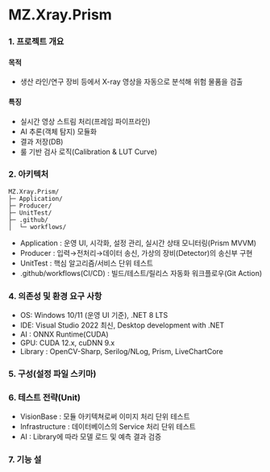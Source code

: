 # MZ.Xray.Prism

### 1. 프로젝트 개요

#### 목적
- 생산 라인/연구 장비 등에서 X-ray 영상을 자동으로 분석해 위험 물품을 검출

#### 특징
- 실시간 영상 스트림 처리(프레임 파이프라인)
- AI 추론(객체 탐지) 모듈화
- 결과 저장(DB)
- 룰 기반 검사 로직(Calibration & LUT Curve)

### 2. 아키텍처

```text
MZ.Xray.Prism/
├─ Application/
├─ Producer/
├─ UnitTest/
├─ .github/
│  └─ workflows/
```

- Application : 운영 UI, 시각화, 설정 관리, 실시간 상태 모니터링(Prism MVVM)
- Producer : 입력→전처리→데이터 송신, 가상의 장비(Detector)의 송신부 구현
- UnitTest : 핵심 알고리즘/서비스 단위 테스트
- .github/workflows(CI/CD) : 빌드/테스트/릴리스 자동화 워크플로우(Git Action)

### 4. 의존성 및 환경 요구 사항
- OS: Windows 10/11 (운영 UI 기준), .NET 8 LTS
- IDE: Visual Studio 2022 최신, Desktop development with .NET 
- AI : ONNX Runtime(CUDA)
- GPU: CUDA 12.x, cuDNN 9.x
- Library : OpenCV-Sharp, Serilog/NLog, Prism, LiveChartCore

### 5. 구성(설정 파일 스키마)
<!-- TODO -->

### 6. 테스트 전략(Unit)
- VisionBase : 모듈 아키텍쳐로써 이미지 처리 단위 테스트
- Infrastructure : 데이터베이스의 Service 처리 단위 테스트
- AI : Library에 따라 모델 로드 및 예측 결과 검증

### 7. 기능 설

